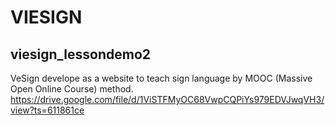 # VIESIGN 
## viesign_lessondemo2
VeSign develope as a website to teach sign language by MOOC (Massive Open Online Course) method.
https://drive.google.com/file/d/1ViSTFMyOC68VwpCQPiYs979EDVJwqVH3/view?ts=611861ce
